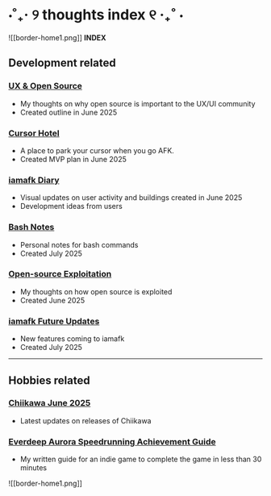 # ⋅˚₊‧ ୨ thoughts index ୧ ‧₊˚ ⋅

![[border-home1.png]]
**INDEX**

## Development related
### [UX & Open Source](https://digi.dana.nyc/blog/ux-in-open-source)
- My thoughts on why open source is important to the UX/UI community
- Created outline in June 2025

### [Cursor Hotel](https://digi.dana.nyc/blog/cursor-hotel)
- A place to park your cursor when you go AFK.
- Created MVP plan in June 2025

### [iamafk Diary](https://digi.dana.nyc/blog/cursor-diary)
- Visual updates on user activity and buildings created in June 2025
- Development ideas from users

### [Bash Notes](https://digi.dana.nyc/blog/linux-notes)
- Personal notes for bash commands
- Created July 2025

### [Open-source Exploitation](https://digi.dana.nyc/blog/open-source-exploitation)
- My thoughts on how open source is exploited
- Created June 2025

### [iamafk Future Updates](https://digi.dana.nyc/blog/iamafk-additions)
- New features coming to iamafk
- Created July 2025
---

## Hobbies related
### [Chiikawa June 2025](chiikawa-june-2025)
- Latest updates on releases of Chiikawa

### [Everdeep Aurora Speedrunning Achievement Guide](https://steamcommunity.com/sharedfiles/filedetails/?id=3529939816)
- My written guide for an indie game to complete the game in less than 30 minutes


![[border-home1.png]]
